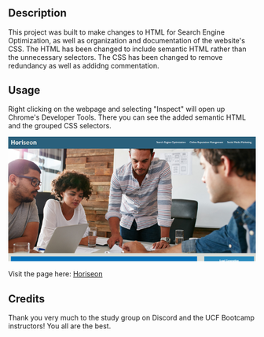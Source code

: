 # <Your-Project-Title>

## Description

This project was built to make changes to HTML for Search Engine Optimization, as well as organization and documentation of the website's CSS. The HTML has been changed to include semantic HTML rather than the unnecessary selectors. The CSS has been changed to remove redundancy as well as addidng commentation.

## Usage

Right clicking on the webpage and selecting "Inspect" will open up Chrome's Developer Tools. There you can see the added semantic HTML and the grouped CSS selectors.

![Image of webpage](assets/images/jb1m30XaZNFg.png)

Visit the page here: [Horiseon](https://chemicalmodel.github.io/Horiseon/)
   

## Credits

Thank you very much to the study group on Discord and the UCF Bootcamp instructors! You all are the best.